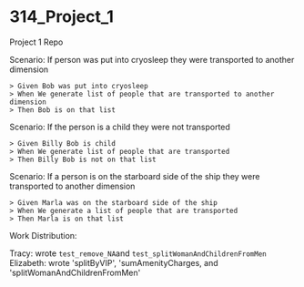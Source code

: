 # 314_Project_1
Project 1 Repo


Scenario: If person was put into cryosleep they were transported to another dimension 

    > Given Bob was put into cryosleep 
    > When We generate list of people that are transported to another dimension
    > Then Bob is on that list
    
Scenario: If the person is a child they were not transported

    > Given Billy Bob is child
    > When We generate list of people that are transported
    > Then Billy Bob is not on that list
    
Scenario: If a person is on the starboard side of the ship they were transported to another dimension

    > Given Marla was on the starboard side of the ship
    > When We generate a list of people that are transported
    > Then Marla is on that list


Work Distribution:

Tracy: wrote `test_remove_NA`and `test_splitWomanAndChildrenFromMen`
Elizabeth: wrote 'splitByVIP', 'sumAmenityCharges, and 'splitWomanAndChildrenFromMen'
